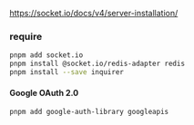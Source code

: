 https://socket.io/docs/v4/server-installation/

### require
```zsh
pnpm add socket.io
pnpm install @socket.io/redis-adapter redis
pnpm install --save inquirer
```

#### Google OAuth 2.0
```zsh
pnpm add google-auth-library googleapis
```